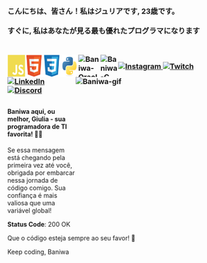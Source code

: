 
<h3>こんにちは、皆さん！私はジュリアです, 23歳です。<br><br>すぐに, 私はあなたが見る最も優れたプログラマになります<h3> 

<div style="display:  inline_block"><br>  
  <img align="left" alt="Baniwa-Js" height="50" width="40" src="https://raw.githubusercontent.com/devicons/devicon/master/icons/javascript/javascript-plain.svg">
  <img align="left" alt="Baniwa-HTML" height="50" width="40" src="https://raw.githubusercontent.com/devicons/devicon/master/icons/html5/html5-original.svg">
  <img align="left" alt="Baniwa-CSS" height="50" width="40" src="https://raw.githubusercontent.com/devicons/devicon/master/icons/css3/css3-original.svg">
  <img align="left" alt="Baniwa-Python" height="50" width="40" src="https://raw.githubusercontent.com/devicons/devicon/master/icons/python/python-original.svg">
  <img align="left" alt="Baniwa-Oracle" height="50" width="50" src="https://cdn.jsdelivr.net/gh/devicons/devicon/icons/oracle/oracle-original.svg" />  
  <img align="left" alt="Baniwa-C" height="50" width="40" src="https://cdn.jsdelivr.net/gh/devicons/devicon/icons/c/c-original.svg">    
</div>

<div><p>
  <img align="right" alt="Baniwa-gif" height="350" width="350" src="https://cdn.discordapp.com/attachments/1189667244318404659/1189674713212014684/image-removebg.png?ex=659f05ea&is=658c90ea&hm=a9874144e9eed22cc115bc7a44dfa537dc1810f71d1470ec1fe236b1cbb5baaa&"> </p> </div>

<div> 
<a href="https://www.instagram.com/gihgoess/" target="_blank">
    <img src="https://img.shields.io/badge/-Instagram-%23E4405F?style=for-the-badge&logo=instagram&logoColor=white" alt="Instagram">
</a>
<a href="https://www.twitch.tv/queensnk" target="_blank">
    <img src="https://img.shields.io/badge/Twitch-9146FF?style=for-the-badge&logo=twitch&logoColor=white" alt="Twitch">
</a>
<a href="https://www.linkedin.com/in/gihgoess/" target="_blank">
    <img src="https://img.shields.io/badge/-LinkedIn-%230077B5?style=for-the-badge&logo=linkedin&logoColor=white" alt="LinkedIn">
</a>
 <a href="https://discord.gg/ZmXzSvhGTd" target="_blank">
    <img src="https://img.shields.io/badge/Discord-7289DA?style=for-the-badge&logo=discord&logoColor=white" alt="Discord">
</a>

</div>


## 

<h4>Baniwa aqui, ou melhor, Giulia - sua programadora de TI favorita! 🤖✨</h4>
<p>Se essa mensagem está chegando pela primeira vez até você, obrigada por embarcar nessa jornada de código comigo. Sua confiança é mais valiosa que uma variável global!</p>

**Status Code**: 200 OK 

Que o código esteja sempre ao seu favor! 🚀

Keep coding,  Baniwa
